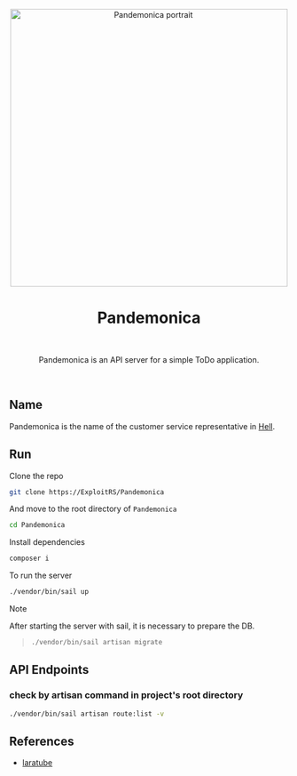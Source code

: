 <div align="center">
    <p align="center">
        <a href="https://helltaker.fandom.com/wiki/Pandemonica">
            <img src="https://github-production-user-asset-6210df.s3.amazonaws.com/85566220/294228806-199a2c22-d975-4e5c-9755-582e4a9c2f57.png" width="500" alt="Pandemonica portrait">
        </a>
    </p>
    <h1>Pandemonica</h1>
    <br/>
    <p>Pandemonica is an API server for a simple ToDo application.</p>
    <br/>
</div>

## Name

Pandemonica is the name of the customer service representative in [Hell](https://helltaker.fandom.com/wiki/Helltaker_Wiki).

## Run

Clone the repo

```bash
git clone https://ExploitRS/Pandemonica
```

And move to the root directory of `Pandemonica`

```bash
cd Pandemonica
```

Install dependencies

```bash
composer i
```

To run the server

```bash
./vendor/bin/sail up
```

> [!NOTE]
> After starting the server with sail, it is necessary to prepare the DB.

> ```bash
> ./vendor/bin/sail artisan migrate
> ```

## API Endpoints

### check by artisan command in project's root directory

```bash
./vendor/bin/sail artisan route:list -v
```

## References

- [laratube](https://github.com/miladev95/laratube)